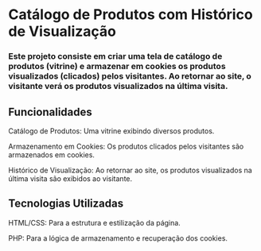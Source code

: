 # Catálogo de Produtos com Histórico de Visualização

### Este projeto consiste em criar uma tela de catálogo de produtos (vitrine) e armazenar em cookies os produtos visualizados (clicados) pelos visitantes. Ao retornar ao site, o visitante verá os produtos visualizados na última visita.

## Funcionalidades
Catálogo de Produtos: Uma vitrine exibindo diversos produtos.

Armazenamento em Cookies: Os produtos clicados pelos visitantes são armazenados em cookies.

Histórico de Visualização: Ao retornar ao site, os produtos visualizados na última visita são exibidos ao visitante.

## Tecnologias Utilizadas

HTML/CSS: Para a estrutura e estilização da página.

PHP: Para a lógica de armazenamento e recuperação dos cookies.
